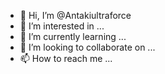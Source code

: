 - 👋 Hi, I’m @Antakiultraforce
- 👀 I’m interested in ...
- 🌱 I’m currently learning ...
- 💞️ I’m looking to collaborate on ...
- 📫 How to reach me ...

<!---
Antakiultraforce/Antakiultraforce is a ✨ special ✨ repository because its `README.md` (this file) appears on your GitHub profile.
You can click the Preview link to take a look at your changes.
--->
